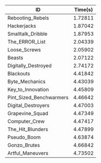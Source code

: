 |ID|Time(s)|
|-|-|
|Rebooting_Rebels|1.72811|
|Hackerjacks|1.87042|
|Smalltalk_Dribble|1.87953|
|The_ERROR_List|2.04339|
|Loose_Screws|2.05902|
|Beasts|2.07122|
|Digitally_Destroyed|2.74172|
|Blackouts|4.41842|
|Byte_Mechanics|4.43039|
|Key_to_Innovation|4.45809|
|Pint_Sized_Benchwarmers|4.46642|
|Digital_Destroyers|4.47003|
|Grapevine_Squad|4.47349|
|Computer_Crew|4.47417|
|The_Hit_Blunders|4.47899|
|Pseudo_Boom|4.63874|
|Gonzo_Brutes|4.66842|
|Artful_Maneuvers|4.73502|
